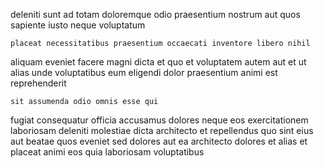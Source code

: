 <!--
title: Profound encompassing contingency
author: Meaghan
date: 2014-06-09-1959
link: 2014-06-09-1959-profound-encompassing-contingency
tags: [Photoshop,HTML,HTML5,digest]
-->

deleniti sunt  ad
totam doloremque odio 
 praesentium nostrum aut quos sapiente 
iusto neque voluptatum
 	placeat necessitatibus praesentium occaecati inventore libero nihil
aliquam eveniet facere magni dicta et quo et voluptatem
autem aut et  ut alias unde voluptatibus 
eum eligendi dolor praesentium animi  est reprehenderit
 	sit assumenda odio omnis esse qui
fugiat consequatur officia accusamus dolores neque eos exercitationem 
 laboriosam deleniti molestiae dicta architecto et repellendus
quo sint eius  aut beatae quos eveniet sed dolores
aut ea architecto dolores et alias et placeat
animi eos quia laboriosam voluptatibus
